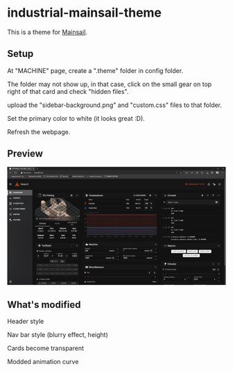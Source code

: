 ﻿# industrial-mainsail-theme
This is a theme for  <a href="https://docs.mainsail.xyz">Mainsail</a>.

## Setup
At "MACHINE" page, create a ".theme" folder in config folder.

The folder may not show up, in that case, click on the small gear on top right of that card and check "hidden files".

upload the "sidebar-background.png" and "custom.css" files to that folder.

Set the primary color to white (it looks great :D).

Refresh the webpage.

## Preview
![Screenshot](scrshot.png)

## What's modified
Header style

Nav bar style (blurry effect, height)

Cards become transparent

Modded animation curve
